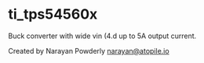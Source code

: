 # ti_tps54560x

Buck converter with wide vin (4.d up to 5A output current.

Created by Narayan Powderly <narayan@atopile.io>

